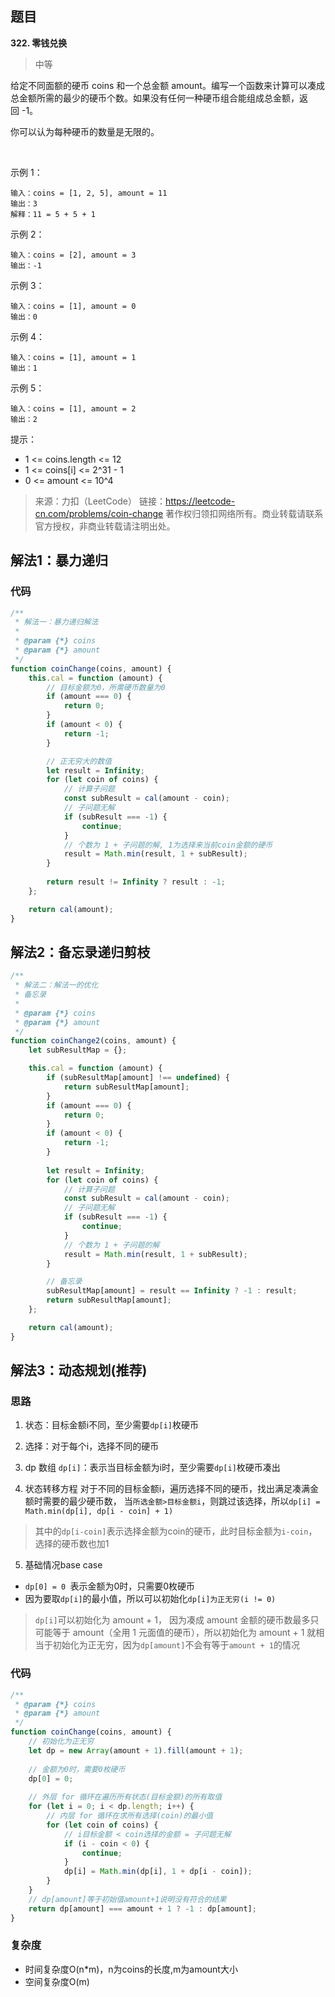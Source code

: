 ## 题目
**322. 零钱兑换**
>中等

给定不同面额的硬币 coins 和一个总金额 amount。编写一个函数来计算可以凑成总金额所需的最少的硬币个数。如果没有任何一种硬币组合能组成总金额，返回 -1。

你可以认为每种硬币的数量是无限的。

 

示例 1：
```
输入：coins = [1, 2, 5], amount = 11
输出：3 
解释：11 = 5 + 5 + 1
```
示例 2：
```
输入：coins = [2], amount = 3
输出：-1
```
示例 3：
```
输入：coins = [1], amount = 0
输出：0
```
示例 4：
```
输入：coins = [1], amount = 1
输出：1
```
示例 5：
```
输入：coins = [1], amount = 2
输出：2
```

提示：

* 1 <= coins.length <= 12
* 1 <= coins[i] <= 2^31 - 1
* 0 <= amount <= 10^4

>来源：力扣（LeetCode）
链接：https://leetcode-cn.com/problems/coin-change
著作权归领扣网络所有。商业转载请联系官方授权，非商业转载请注明出处。

## 解法1：暴力递归
### 代码
```javascript
/**
 * 解法一：暴力递归解法
 * 
 * @param {*} coins
 * @param {*} amount
 */
function coinChange(coins, amount) {
    this.cal = function (amount) {
        // 目标金额为0，所需硬币数量为0
        if (amount === 0) {
            return 0;
        }
        if (amount < 0) {
            return -1;
        }

        // 正无穷大的数值
        let result = Infinity;
        for (let coin of coins) {
            // 计算子问题
            const subResult = cal(amount - coin);
            // 子问题无解
            if (subResult === -1) {
                continue;
            }
            // 个数为 1 + 子问题的解, 1为选择来当前coin金额的硬币
            result = Math.min(result, 1 + subResult);
        }
        
        return result != Infinity ? result : -1;
    };

    return cal(amount);
}
```
## 解法2：备忘录递归剪枝
```javascript
/**
 * 解法二：解法一的优化
 * 备忘录
 * 
 * @param {*} coins 
 * @param {*} amount 
 */
function coinChange2(coins, amount) {
    let subResultMap = {};

    this.cal = function (amount) {
        if (subResultMap[amount] !== undefined) {
            return subResultMap[amount];
        }
        if (amount === 0) {
            return 0;
        }
        if (amount < 0) {
            return -1;
        }
    
        let result = Infinity;
        for (let coin of coins) {
            // 计算子问题
            const subResult = cal(amount - coin);
            // 子问题无解
            if (subResult === -1) {
                continue;
            }
            // 个数为 1 + 子问题的解
            result = Math.min(result, 1 + subResult);
        }

        // 备忘录
        subResultMap[amount] = result == Infinity ? -1 : result;
        return subResultMap[amount];
    };

    return cal(amount);
}

```
## 解法3：动态规划(推荐)
### 思路
1. 状态：目标金额i不同，至少需要`dp[i]`枚硬币

2. 选择：对于每个i，选择不同的硬币

3. dp 数组
`dp[i]`：表示当目标金额为i时，至少需要`dp[i]`枚硬币凑出

4. 状态转移方程
    对于不同的目标金额i，遍历选择不同的硬币，找出满足凑满金额时需要的最少硬币数，
  当`所选金额>目标金额i`，则跳过该选择，所以`dp[i] = Math.min(dp[i], dp[i - coin] + 1)`

  > 其中的`dp[i-coin]`表示选择金额为coin的硬币，此时目标金额为`i-coin`，选择的硬币数也加1

5. 基础情况base case
* `dp[0] = 0 `表示金额为0时，只需要0枚硬币
* 因为要取`dp[i]`的最小值，所以可以初始化`dp[i]为正无穷(i != 0)`
>  `dp[i]`可以初始化为 amount + 1， 因为凑成 amount 金额的硬币数最多只可能等于 amount（全用 1 元面值的硬币），所以初始化为 amount + 1 就相当于初始化为正无穷，因为`dp[amount]`不会有等于`amount + 1`的情况


### 代码
```javascript
/**
 * @param {*} coins 
 * @param {*} amount 
 */
function coinChange(coins, amount) {
    // 初始化为正无穷
    let dp = new Array(amount + 1).fill(amount + 1);
    
    // 金额为0时，需要0枚硬币
    dp[0] = 0;
    
    // 外层 for 循环在遍历所有状态(目标金额)的所有取值
    for (let i = 0; i < dp.length; i++) {
        // 内层 for 循环在求所有选择(coin)的最小值
        for (let coin of coins) {
            // i目标金额 < coin选择的金额 = 子问题无解
            if (i - coin < 0) {
                continue;
            }
            dp[i] = Math.min(dp[i], 1 + dp[i - coin]);
        }
    }
    // dp[amount]等于初始值amount+1说明没有符合的结果
    return dp[amount] === amount + 1 ? -1 : dp[amount];
}
```
### 复杂度
* 时间复杂度O(n*m)，n为coins的长度,m为amount大小
* 空间复杂度O(m)
